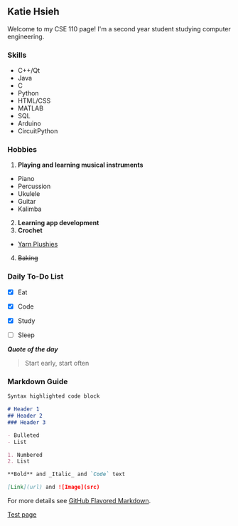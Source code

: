 ## Katie Hsieh

Welcome to my CSE 110 page!
I'm a second year student studying computer engineering.


### Skills

- C++/Qt
- Java
- C
- Python
- HTML/CSS
- MATLAB
- SQL
- Arduino
- CircuitPython


### Hobbies

1. **Playing and learning musical instruments**
  - Piano
  - Percussion
  - Ukulele
  - Guitar
  - Kalimba
2. **Learning app development**
3. **Crochet**
  - [Yarn Plushies](https://yarnplushies.com/)
4. ~~Baking~~


### Daily To-Do List

- [x] Eat
- [x] Code
- [x] Study
- [ ] Sleep


***Quote of the day***

> Start early, start often


### Markdown Guide

```markdown
Syntax highlighted code block

# Header 1
## Header 2
### Header 3

- Bulleted
- List

1. Numbered
2. List

**Bold** and _Italic_ and `Code` text

[Link](url) and ![Image](src)
```

For more details see [GitHub Flavored Markdown](https://guides.github.com/features/mastering-markdown/).


[Test page](test.md)
